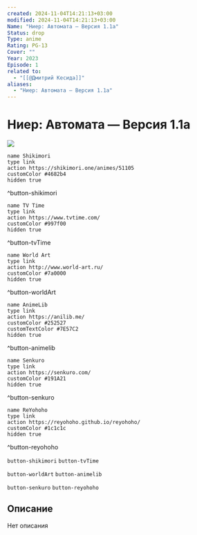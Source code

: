 ```yaml
---
created: 2024-11-04T14:21:13+03:00
modified: 2024-11-04T14:21:13+03:00
Name: "Ниер: Автомата — Версия 1.1а"
Status: drop
Type: anime
Rating: PG-13
Cover: ""
Year: 2023
Episode: 1
related to:
  - "[[@Дмитрий Кесида]]"
aliases:
  - "Ниер: Автомата — Версия 1.1а"
---
```


# Ниер: Автомата — Версия 1.1а

![](https://nyaa.shikimori.one/uploads/poster/animes/51105/e2e8be3f0be2ad8d6b1cbf9f13fad0de.jpeg)

```button
name Shikimori
type link
action https://shikimori.one/animes/51105
customColor #4682b4
hidden true
```
^button-shikimori

```button
name TV Time
type link
action https://www.tvtime.com/
customColor #997f00
hidden true
```
^button-tvTime

```button
name World Art
type link
action http://www.world-art.ru/
customColor #7a0000
hidden true
```
^button-worldArt

```button
name AnimeLib
type link
action https://anilib.me/
customColor #252527
customTextColor #7E57C2
hidden true
```
^button-animelib

```button
name Senkuro
type link
action https://senkuro.com/
customColor #191A21
hidden true
```
^button-senkuro

```button
name ReYohoho
type link
action https://reyohoho.github.io/reyohoho/
customColor #1c1c1c
hidden true
```
^button-reyohoho

`button-shikimori` `button-tvTime`

`button-worldArt` `button-animelib`

`button-senkuro` `button-reyohoho`

## Описание

Нет описания
